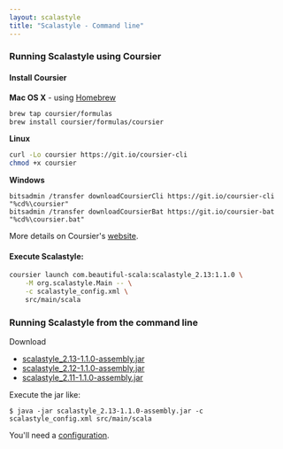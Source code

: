 ```yaml
---
layout: scalastyle
title: "Scalastyle - Command line"
---
```


### Running Scalastyle using Coursier

#### Install Coursier

**Mac OS X** - using [Homebrew](http://brew.sh)

```bash
brew tap coursier/formulas
brew install coursier/formulas/coursier
```

**Linux**

```bash
curl -Lo coursier https://git.io/coursier-cli
chmod +x coursier
```

**Windows**

```
bitsadmin /transfer downloadCoursierCli https://git.io/coursier-cli "%cd%\coursier"
bitsadmin /transfer downloadCoursierBat https://git.io/coursier-bat "%cd%\coursier.bat"
```

More details on Coursier's [website](https://get-coursier.io/docs/cli-overview).

#### Execute Scalastyle:

```bash
coursier launch com.beautiful-scala:scalastyle_2.13:1.1.0 \
    -M org.scalastyle.Main -- \
    -c scalastyle_config.xml \
    src/main/scala
```

### Running Scalastyle from the command line

Download

- [scalastyle_2.13-1.1.0-assembly.jar](https://repo1.maven.org/maven2/com/beautiful-scala/scalastyle_2.13/1.1.0/scalastyle_2.13-1.1.0-assembly.jar)
- [scalastyle_2.12-1.1.0-assembly.jar](https://repo1.maven.org/maven2/com/beautiful-scala/scalastyle_2.12/1.1.0/scalastyle_2.12-1.1.0-assembly.jar)
- [scalastyle_2.11-1.1.0-assembly.jar](https://repo1.maven.org/maven2/com/beautiful-scala/scalastyle_2.11/1.1.0/scalastyle_2.11-1.1.0-assembly.jar)

Execute the jar like:

    $ java -jar scalastyle_2.13-1.1.0-assembly.jar -c scalastyle_config.xml src/main/scala

You'll need a [configuration](configuration.html).
